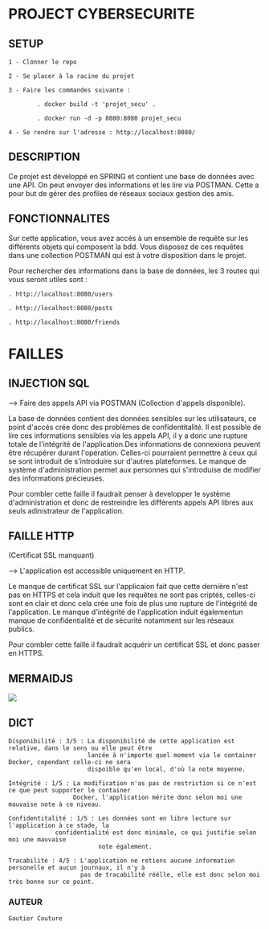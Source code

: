 # PROJECT CYBERSECURITE

## SETUP
```
1 - Clonner le repo

2 - Se placer à la racine du projet

3 - Faire les commandes suivante :

        . docker build -t 'projet_secu' .

        . docker run -d -p 8080:8080 projet_secu

4 - Se rendre sur l'adresse : http://localhost:8080/

```

## DESCRIPTION

Ce projet est développé en SPRING et contient une base de données avec une API. On peut envoyer des
informations et les lire via POSTMAN. Cette a pour but de gérer des profiles de réseaux sociaux gestion
des amis.


## FONCTIONNALITES
Sur cette application, vous avez accés à un ensemble de requête sur les différents objets
qui composent la bdd. Vous disposez de ces requêtes dans une collection POSTMAN qui est à 
votre disposition dans le projet.

Pour rechercher des informations dans la base de données, les 3 routes qui vous seront utiles sont :
```
. http://localhost:8080/users
```
```
. http://localhost:8080/posts  
```
```
. http://localhost:8080/friends
```

# FAILLES

## INJECTION SQL

 --> Faire des appels API via POSTMAN (Collection d'appels disponible).

La base de données contient des données sensibles sur les utilisateurs, ce point d'accés crée donc des
problèmes de confidentitalité. Il est possible de lire ces informations sensibles via les appels API,
il y a donc une rupture totale de l'intégrité de l'application.Des informations de connexions peuvent
être récupérer durant l'opération. Celles-ci pourraient permettre à ceux qui se sont introduit de
s'introduire sur d'autres plateformes. Le manque de système d'administration permet aux personnes qui
s'introduise de modifier des informations précieuses.

Pour combler cette faille il faudrait penser à developper le système d'administration et donc de restreindre
les différents appels API libres aux seuls adinistrateur de l'application.


## FAILLE HTTP

(Certificat SSL manquant)

 --> L'application est accessible uniquement en HTTP.

Le manque de certificat SSL sur l'applicaion fait que cette dernière n'est pas en HTTPS et cela induit
que les requêtes ne sont pas criptés, celles-ci sont en clair et donc cela crée une fois de plus une
rupture de l'intégrité de l'application. Le manque d'intégrité de l'application induit égalementun manque
de confidentialité et de sécurité notamment sur les réseaux publics.

Pour combler cette faille il faudrait acquérir un certificat SSL et donc passer en HTTPS.



## MERMAIDJS

[![](https://mermaid.ink/img/eyJjb2RlIjoiZ3JhcGggVERcbiAgT1NbT1NdIC0tPiBEb2NrZXJ7RG9ja2VyfVxuICBMQU5bTEFOIGV0IHBvcnRzIG91dmVydHNdIC0tPiBYU1NbRmFpbGxlIFhTU11cbiAgWFNTIC0tPiBEb2NrZXJcbiAgRG9ja2VyIC0tPiBBcGlbQVBJXVxuICBBcGkgLS0-IFNRTFtSZXF1w6p0ZXMgU1FMXVxuICBTUUwgLS0-IEluamVjW0luamVjdGlvbiBTUUxdXG4gIERvY2tlciAtLT4gQkREW0gyXVxuICBCREQgLS0-IE1EUFtNb3QgZGUgcGFzc2VdIiwibWVybWFpZCI6e30sInVwZGF0ZUVkaXRvciI6ZmFsc2V9)](https://mermaid-js.github.io/mermaid-live-editor/#/edit/eyJjb2RlIjoiZ3JhcGggVERcbiAgT1NbT1NdIC0tPiBEb2NrZXJ7RG9ja2VyfVxuICBMQU5bTEFOIGV0IHBvcnRzIG91dmVydHNdIC0tPiBYU1NbRmFpbGxlIFhTU11cbiAgWFNTIC0tPiBEb2NrZXJcbiAgRG9ja2VyIC0tPiBBcGlbQVBJXVxuICBBcGkgLS0-IFNRTFtSZXF1w6p0ZXMgU1FMXVxuICBTUUwgLS0-IEluamVjW0luamVjdGlvbiBTUUxdXG4gIERvY2tlciAtLT4gQkREW0gyXVxuICBCREQgLS0-IE1EUFtNb3QgZGUgcGFzc2VdIiwibWVybWFpZCI6e30sInVwZGF0ZUVkaXRvciI6ZmFsc2V9)

## DICT
```
Disponibilité : 3/5 : La disponibilité de cette application est relative, dans le sens ou elle peut être
                      lancée à n'importe quel moment via le container Docker, cependant celle-ci ne sera
                      dispoible qu'en local, d'où la note moyenne.
```
```
Intégrité : 1/5 : La modification n'as pas de restriction si ce n'est ce que peut supporter le container
                  Docker, l'application mérite donc selon moi une mauvaise note à ce niveau.
```
```
Confidentitalité : 1/5 : Les données sont en libre lecture sur l'application à ce stade, la
			 confidentialité est donc minimale, ce qui justifie selon moi une mauvaise
                         note également.
```
```
Tracabilité : 4/5 : L'application ne retiens aucune information personelle et aucun journaux, il n'y à
                    pas de tracabilité réélle, elle est donc selon moi très bonne sur ce point.
```

### AUTEUR
```
Gautier Couture
```
